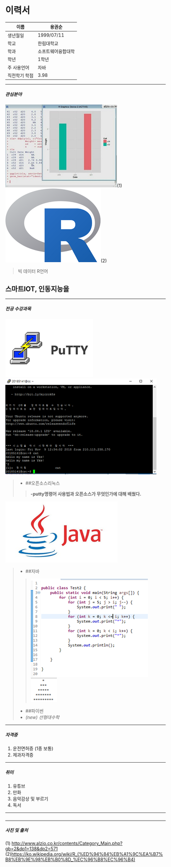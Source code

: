 이력서
========
이름 | **용권순**  
--|--------
생년월일 | 1999/07/11  
학교 | 한림대학교  
학과 | 소프트웨어융합대학 
학년 | 1학년
주 사용언어 | 자바  
직전학기 학점| 3.98
---------------
##### 관심분야
![빅데이터](big_data.jpg)(1) ![R언어](R언어.png)(2)
>빅 데이터
>R언어
## 스마트IOT, 인동지능을 

-------------------------------
##### 전공 수강과목
![putty_icon](putty_icon.png) ![putty](putty.PNG)
>* ##오픈소스리눅스  
>>__-putty명령어 사용법과 오픈소스가 무엇인가에 대해 배웠다.__  

![자바 아이콘](java_icon.jpg)

>* ##자바  
>>![자바소스](java.PNG) ![자바 별](java2.PNG)
>* ##파이썬
>* _(new) 선형대수학_
----------------
##### 자격증
1. 운전면허증 (1종 보통)
2. 제과자격증  
----------------------
##### 취미  
1. 유튜브
2. 만화
3. 음악감상 및 부르기
4. 독서
-------------------------
#####

-------------
##### 사진 및 출처
(1) http://www.alzio.co.kr/contents/Category_Main.php?gb=2&dp1=138&dp2=571
(2)https://ko.wikipedia.org/wiki/R_(%ED%94%84%EB%A1%9C%EA%B7%B8%EB%9E%98%EB%B0%8D_%EC%96%B8%EC%96%B4)
